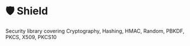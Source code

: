 # 🛡 Shield

Security library covering Cryptography, Hashing, HMAC, Random, PBKDF, PKCS, X509, PKCS10
